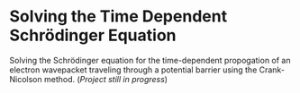 # Solving the Time Dependent Schrödinger Equation
Solving the Schrödinger equation for the time-dependent propogation of an electron wavepacket traveling through a potential barrier using the Crank-Nicolson method. (*Project still in progress*)
